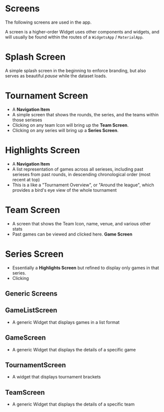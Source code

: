 # Screens

The following screens are used in the app.

A screen is a higher-order Widget uses other components and widgets, and will usually be found within the routes of a `WidgetsApp` / `MaterialApp`.

# Splash Screen

A simple splash screen in the beginning to enforce branding, but also serves as beautiful *pause* while the dataset loads.

# Tournament Screen

- A **Navigation Item**
- A simple screen that shows the rounds, the series, and the teams within those serieses
- Clicking on any team Icon will bring up the **Team Screen**.
- Clicking on any series will bring up a **Series Screen**.

# Highlights Screen

- A **Navigation Item**
- A list representation of games across all serieses, including past serieses from past rounds, in descending chronological order (most recent at top)
- This is a like a "Tournament Overview", or "Around the league", which provides a bird's eye view of the whole tournament

# Team Screen

- A screen that shows the Team Icon, name, venue, and various other stats
- Past games can be viewed and clicked here. **Game Screen**

# Series Screen

- Essentially a **Highlights Screen** but refined to display only games in that series.
- Clicking

## Generic Screens

## GameListScreen
- A generic Widget that displays games in a list format

## GameScreen
- A generic Widget that displays the details of a specific game

## TournamentScreen
- A widget that displays tournament brackets

## TeamScreen
- A generic Widget that displays the details of a specific team

